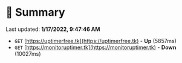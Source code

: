 # 📖 Summary
Last updated: **1/17/2022, 9:47:46 AM**

- `GET` [https://uptimerfree.tk](https://uptimerfree.tk) - **Up** (5857ms)
- `GET` [https://monitoruptimer.tk](https://monitoruptimer.tk) - **Down** (10027ms)
